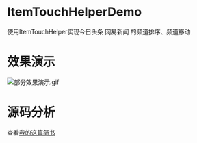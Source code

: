 # ItemTouchHelperDemo
使用ItemTouchHelper实现今日头条 网易新闻 的频道排序、频道移动

# 效果演示
![部分效果演示.gif](http://upload-images.jianshu.io/upload_images/937851-2df50ff9833dd386.gif?imageMogr2/auto-orient/strip)

# 源码分析
查看[我的这篇简书](http://www.jianshu.com/p/d30fd8da4eac)
